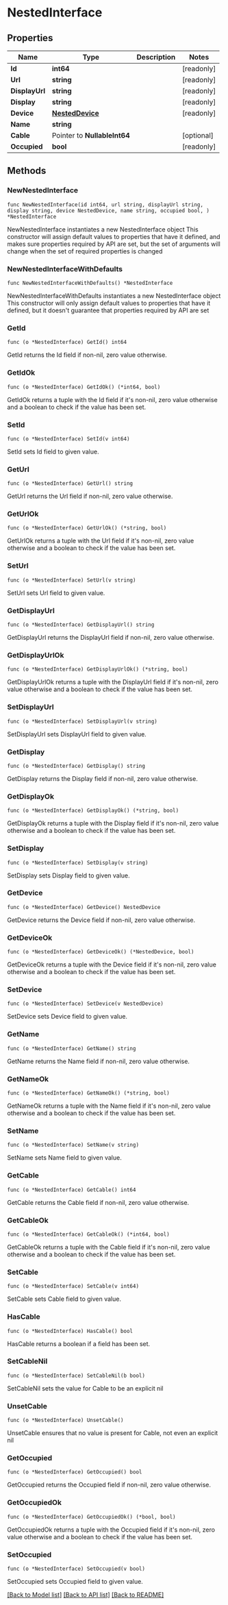 # NestedInterface

## Properties

Name | Type | Description | Notes
------------ | ------------- | ------------- | -------------
**Id** | **int64** |  | [readonly] 
**Url** | **string** |  | [readonly] 
**DisplayUrl** | **string** |  | [readonly] 
**Display** | **string** |  | [readonly] 
**Device** | [**NestedDevice**](NestedDevice.md) |  | [readonly] 
**Name** | **string** |  | 
**Cable** | Pointer to **NullableInt64** |  | [optional] 
**Occupied** | **bool** |  | [readonly] 

## Methods

### NewNestedInterface

`func NewNestedInterface(id int64, url string, displayUrl string, display string, device NestedDevice, name string, occupied bool, ) *NestedInterface`

NewNestedInterface instantiates a new NestedInterface object
This constructor will assign default values to properties that have it defined,
and makes sure properties required by API are set, but the set of arguments
will change when the set of required properties is changed

### NewNestedInterfaceWithDefaults

`func NewNestedInterfaceWithDefaults() *NestedInterface`

NewNestedInterfaceWithDefaults instantiates a new NestedInterface object
This constructor will only assign default values to properties that have it defined,
but it doesn't guarantee that properties required by API are set

### GetId

`func (o *NestedInterface) GetId() int64`

GetId returns the Id field if non-nil, zero value otherwise.

### GetIdOk

`func (o *NestedInterface) GetIdOk() (*int64, bool)`

GetIdOk returns a tuple with the Id field if it's non-nil, zero value otherwise
and a boolean to check if the value has been set.

### SetId

`func (o *NestedInterface) SetId(v int64)`

SetId sets Id field to given value.


### GetUrl

`func (o *NestedInterface) GetUrl() string`

GetUrl returns the Url field if non-nil, zero value otherwise.

### GetUrlOk

`func (o *NestedInterface) GetUrlOk() (*string, bool)`

GetUrlOk returns a tuple with the Url field if it's non-nil, zero value otherwise
and a boolean to check if the value has been set.

### SetUrl

`func (o *NestedInterface) SetUrl(v string)`

SetUrl sets Url field to given value.


### GetDisplayUrl

`func (o *NestedInterface) GetDisplayUrl() string`

GetDisplayUrl returns the DisplayUrl field if non-nil, zero value otherwise.

### GetDisplayUrlOk

`func (o *NestedInterface) GetDisplayUrlOk() (*string, bool)`

GetDisplayUrlOk returns a tuple with the DisplayUrl field if it's non-nil, zero value otherwise
and a boolean to check if the value has been set.

### SetDisplayUrl

`func (o *NestedInterface) SetDisplayUrl(v string)`

SetDisplayUrl sets DisplayUrl field to given value.


### GetDisplay

`func (o *NestedInterface) GetDisplay() string`

GetDisplay returns the Display field if non-nil, zero value otherwise.

### GetDisplayOk

`func (o *NestedInterface) GetDisplayOk() (*string, bool)`

GetDisplayOk returns a tuple with the Display field if it's non-nil, zero value otherwise
and a boolean to check if the value has been set.

### SetDisplay

`func (o *NestedInterface) SetDisplay(v string)`

SetDisplay sets Display field to given value.


### GetDevice

`func (o *NestedInterface) GetDevice() NestedDevice`

GetDevice returns the Device field if non-nil, zero value otherwise.

### GetDeviceOk

`func (o *NestedInterface) GetDeviceOk() (*NestedDevice, bool)`

GetDeviceOk returns a tuple with the Device field if it's non-nil, zero value otherwise
and a boolean to check if the value has been set.

### SetDevice

`func (o *NestedInterface) SetDevice(v NestedDevice)`

SetDevice sets Device field to given value.


### GetName

`func (o *NestedInterface) GetName() string`

GetName returns the Name field if non-nil, zero value otherwise.

### GetNameOk

`func (o *NestedInterface) GetNameOk() (*string, bool)`

GetNameOk returns a tuple with the Name field if it's non-nil, zero value otherwise
and a boolean to check if the value has been set.

### SetName

`func (o *NestedInterface) SetName(v string)`

SetName sets Name field to given value.


### GetCable

`func (o *NestedInterface) GetCable() int64`

GetCable returns the Cable field if non-nil, zero value otherwise.

### GetCableOk

`func (o *NestedInterface) GetCableOk() (*int64, bool)`

GetCableOk returns a tuple with the Cable field if it's non-nil, zero value otherwise
and a boolean to check if the value has been set.

### SetCable

`func (o *NestedInterface) SetCable(v int64)`

SetCable sets Cable field to given value.

### HasCable

`func (o *NestedInterface) HasCable() bool`

HasCable returns a boolean if a field has been set.

### SetCableNil

`func (o *NestedInterface) SetCableNil(b bool)`

 SetCableNil sets the value for Cable to be an explicit nil

### UnsetCable
`func (o *NestedInterface) UnsetCable()`

UnsetCable ensures that no value is present for Cable, not even an explicit nil
### GetOccupied

`func (o *NestedInterface) GetOccupied() bool`

GetOccupied returns the Occupied field if non-nil, zero value otherwise.

### GetOccupiedOk

`func (o *NestedInterface) GetOccupiedOk() (*bool, bool)`

GetOccupiedOk returns a tuple with the Occupied field if it's non-nil, zero value otherwise
and a boolean to check if the value has been set.

### SetOccupied

`func (o *NestedInterface) SetOccupied(v bool)`

SetOccupied sets Occupied field to given value.



[[Back to Model list]](../README.md#documentation-for-models) [[Back to API list]](../README.md#documentation-for-api-endpoints) [[Back to README]](../README.md)



